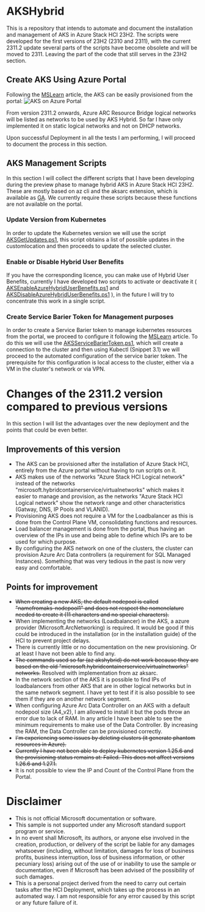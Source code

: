 # AKSHybrid
This is a repository that intends to automate and document the installation and management of AKS in Azure Stack HCI 23H2.
The scripts were developed for the first versions of 23H2 (2310 and 2311), with the current 2311.2 update several parts of the scripts have become obsolete and will be moved to 2311. 
Leaving the part of the code that still serves in the 23H2 section.


## Create AKS Using Azure Portal
Following the [MSLearn](https://learn.microsoft.com/en-us/azure/aks/hybrid/aks-create-clusters-portal) article, the AKS can be easily provisioned from the portal: 
![AKS on Azure Portal](https://learn.microsoft.com/en-us/azure/aks/hybrid/media/aks-create-clusters-portal/cluster-portal.png) 

From version 2311.2 onwards, Azure ARC Resource Bridge logical networks will be listed as networks to be used by AKS Hybrid.
So far I have only implemented it on static logical networks and not on DHCP networks.

Upon successful Deployment in all the tests I am performing, I will proceed to document the process in this section. 

## AKS Management Scripts
In this section I will collect the different scripts that I have been developing during the preview phase to manage hybrid AKS in Azure Stack HCI 23H2.
These are mostly based on az cli and the aksarc extension, which is available as [GA](https://learn.microsoft.com/en-us/cli/azure/aksarc?view=azure-cli-latest).
We currently require these scripts because these functions are not available on the portal. 
### Update Version from Kubernetes
In order to update the Kubernetes version we will use the script [AKSGetUpdates.ps1](Script/23H2/AKSGetUpdates.ps1), this script obtains a list of possible updates in the customlocation and then proceeds to update the selected cluster. 
### Enable or Disable Hybrid User Benefits
If you have the corresponding licence, you can make use of Hybrid User Benefits, currently I have developed two scripts to activate or deactivate it ( [AKSEnableAzureHybridUserBenefits.ps1](Script/23H2/AKSEnableAzureHybridUserBenefits.ps1) and [AKSDisableAzureHybridUserBenefits.ps1](Script/23H2/AKSDisableAzureHybridUserBenefits.ps1) ), in the future I will try to concentrate this work in a single script. 
### Create Service Barier Token for Management purposes 
In order to create a Service Barier token to manage kubernetes resources from the portal, we proceed to configure it following the [MSLearn](https://learn.microsoft.com/en-us/azure/azure-arc/kubernetes/cluster-connect?tabs=azure-cli%2Cagent-version#service-account-token-authentication-option) article.
To do this we will use the [AKSServiceBarierToken.ps1](Script/23H2/AKSServiceBarierToken.ps1), which will create a connection to the cluster and then using Kubectl (Snippet 3.1) we will proceed to the automated configuration of the service barier token.
The prerequisite for this configuration is local access to the cluster, either via a VM in the cluster's network or via VPN.

# Changes of the 2311.2 version compared to previous versions
In this section I will list the advantages over the new deployment and the points that could be even better.
## Improvements of this version
- The AKS can be provisioned after the installation of Azure Stack HCI, entirely from the Azure portal without having to run scripts on it. 
- AKS makes use of the networks "Azure Stack HCI Logical network" instead of the networks "microsoft.hybridcontainerservice/virtualnetworks" which makes it easier to manage and provision, as the networks "Azure Stack HCI Logical network" show the network range and other characteristics (Gatway, DNS, IP Pools and VLANID).
- Provisioning AKS does not require a VM for the Loadbalancer as this is done from the Control Plane VM, consolidating functions and resources. 
- Load balancer management is done from the portal, thus having an overview of the IPs in use and being able to define which IPs are to be used for which purpose.
- By configuring the AKS network on one of the clusters, the cluster can provision Azure Arc Data controllers (a requirement for SQL Managed Instances). Something that was very tedious in the past is now very easy and comfortable. 
## Points for improvement 
- ~~When creating a new AKS, the default nodepool is called "namefromaks-nodepool1" and does not respect the nomenclature needed to create it (11 characters and no special characters).~~
- When implementing the networks (Loadbalancer) in the AKS, a azure provider (Microsoft.ArcNetworking) is required. It would be good if this could be introduced in the installation (or in the installation guide) of the HCI to prevent project delays.
- There is currently little or no documentation on the new provisioning. Or at least I have not been able to find any. 
- ~~The commands used so far (az akshybrid) do not work because they are based on the old "microsoft.hybridcontainerservice/virtualnetworks" networks.~~ Resolved with implementation from az aksarc.
- In the network section of the AKS it is possible to find IPs of loadbalancers from other AKS that are in other logical networks but in the same network segment. I have yet to test if it is also possible to see them if they are on another network segment.
- When configuring Azure Arc Data Controller on an AKS with a default nodepool size (A4_v2), I am allowed to install it but the pods throw an error due to lack of RAM. In any article I have been able to see the minimum requirements to make use of the Data Controller. By increasing the RAM, the Data Controller can be provisioned correctly. 
- ~~I'm experiencing some issues by deleting clusters (it generate phantom resources in Azure).~~
- ~~Currently I have not been able to deploy kubernetes version 1.25.6 and the provisioning status remains at: Failed. This does not affect versions 1.26.6 and 1.27.1.~~
- It is not possible to view the IP and Count of the Control Plane from the Portal.
# Disclaimer 
- This is not official Microsoft documentation or software.
- This sample is not supported under any Microsoft standard support program or service.
- In no event shall Microsoft, its authors, or anyone else involved in the creation, production, or delivery of the script be liable for any damages whatsoever (including, without limitation, damages for loss of business profits, business interruption, loss of business information, or other pecuniary loss) arising out of the use of or inability to use the sample or documentation, even if Microsoft has been advised of the possibility of such damages.
- This is a personal project derived from the need to carry out certain tasks after the HCI Deployment, which takes up the process in an automated way. I am not responsible for any error caused by this script or any future failure of it.
